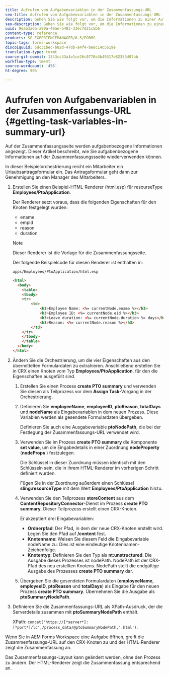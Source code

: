 ```yaml
---
title: Aufrufen von Aufgabenvariablen in der Zusammenfassungs-URL
seo-title: Aufrufen von Aufgabenvariablen in der Zusammenfassungs-URL
description: Gehen Sie wie folgt vor, um die Informationen zu einer Aufgabe erneut zu verwenden und eine Zusammenfassungs-URL für die Zusammenfassung oder Beschreibung einer Aufgabe zu generieren.
seo-description: Gehen Sie wie folgt vor, um die Informationen zu einer Aufgabe erneut zu verwenden und eine Zusammenfassungs-URL für die Zusammenfassung oder Beschreibung einer Aufgabe zu generieren.
uuid: 9eab3a6a-a99a-40ae-b483-33ec7d21c5b6
content-type: reference
products: SG_EXPERIENCEMANAGER/6.5/FORMS
topic-tags: forms-workspace
discoiquuid: 6dc31bec-b02d-47db-a4f4-be8c14c5619e
translation-type: tm+mt
source-git-commit: 1343cc33a1e1ce26c0770a3b49317e82353497ab
workflow-type: tm+mt
source-wordcount: '456'
ht-degree: 96%

---
```



# Aufrufen von Aufgabenvariablen in der Zusammenfassungs-URL {#getting-task-variables-in-summary-url}

Auf der Zusammenfassungsseite werden aufgabenbezogene Informationen angezeigt. Dieser Artikel beschreibt, wie Sie aufgabenbezogene Informationen auf der Zusammenfassungssseite wiederverwenden können.

In dieser Beispielorchestrierung reicht ein Mitarbeiter ein Urlaubsantragsformular ein. Das Antragsformular geht dann zur Genehmigung an den Manager des Mitarbeiters.

1. Erstellen Sie einen Beispiel-HTML-Renderer (html.esp) für resourseType **Employees/PtoApplication**.

   Der Renderer setzt voraus, dass die folgenden Eigenschaften für den Knoten festgelegt wurden:

   * ename
   * empid
   * reason
   * duration

   >[!NOTE]
   >
   >Dieser Renderer ist die Vorlage für die Zusammenfassungsseite.

   Der folgende Beispielcode für diesen Renderer ist enthalten in:

   `apps/Employees/PtoApplication/html.esp`

   ```html
   <html>
     <body>
       <table>
       <tbody>
       <tr>
           <td>
               <h3>Employee Name: <%= currentNode.ename %></h3>
               <h3>Employee ID: <%= currentNode.eid %></h3>
               <h3>Leave duration: <%= currentNode.duration %> days</h3>
               <h3>Reason: <%= currentNode.reason %></h3>
           </td>
       </tr>
       </tbody>
       </table>
     </body>
   </html>
   ```

1. Ändern Sie die Orchestrierung, um die vier Eigenschaften aus den übermittelten Formulardaten zu extrahieren. Anschließend erstellen Sie in CRX einen Knoten vom Typ **Employees/PtoApplication**, für den die Eigenschaften ausgefüllt sind.

   1. Erstellen Sie einen Prozess **create PTO summary** und verwenden Sie diesen als Teilprozess vor dem **Assign Task**-Vorgang in der Orchestrierung.
   1. Definieren Sie **employeeName**, **employeeID**, **ptoReason**, **totalDays** und **nodeName** als Eingabevariablen in dem neuen Prozess. Diese Variablen werden als gesendete Formulardaten übergeben.

      Definieren Sie auch eine Ausgabevariable **ptoNodePath**, die bei der Festlegung der Zusammenfassungs-URL verwendet wird.

   1. Verwenden Sie im Prozess **create PTO summary** die Komponente **set value**, um die Eingabedetails in einer Zuordnung **nodeProperty** (**nodeProps** ) festzulegen.

      Die Schlüssel in dieser Zuordnung müssen identisch mit den Schlüsseln sein, die in Ihrem HTML-Renderer im vorherigen Schritt definiert wurden.

      Fügen Sie in der Zuordnung außerdem einen Schlüssel **sling:resourceType** mit dem Wert **Employees/PtoApplication** hinzu.

   1. Verwenden Sie den Teilprozess **storeContent** aus dem **ContentRepositoryConnector**-Dienst im Prozess **create PTO summary**. Dieser Teilprozess erstellt einen CRX-Knoten.

      Er akzeptiert drei Eingabevariablen:

      * **Ordnerpfad**: Der Pfad, in dem der neue CRX-Knoten erstellt wird. Legen Sie den Pfad auf **/content** fest.
      * **Knotenname**: Weisen Sie diesem Feld die Eingabevariable nodeName zu. Dies ist eine eindeutige Knotennamen-Zeichenfolge.
      * **Knotentyp**: Definieren Sie den Typ als  **nt:unstructured**. Die Ausgabe dieses Prozesses ist nodePath. NodePath ist der CRX-Pfad des neu erstellten Knotens. NodePath stellt die endgültige Ausgabe des Prozesses **create PTO summary** dar.
   1. Übergeben Sie die gesendeten Formulardaten (**employeeName**, **employeeID**, **ptoReason** und **totalDays**) als Eingabe für den neuen Prozess **create PTO summary**. Übernehmen Sie die Ausgabe als **ptoSummaryNodePath**.


1. Definieren Sie die Zusammenfassungs-URL als XPath-Ausdruck, der die Serverdetails zusammen mit **ptoSummaryNodePath** enthält.

   XPath: `concat('https://[*server*]:[*port*]/lc',/process_data/@ptoSummaryNodePath,'.html')`.

Wenn Sie in AEM Forms Workspace eine Aufgabe öffnen, greift die Zusammenfassungs-URL auf den CRX-Knoten zu und der HTML-Renderer zeigt die Zusammenfassung an.

Das Zusammenfassungs-Layout kann geändert werden, ohne den Prozess zu ändern. Der HTML-Renderer zeigt die Zusammenfassung entsprechend an.
